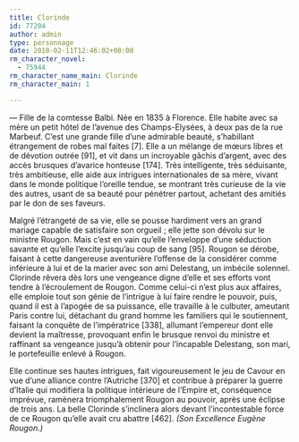 ```yaml
---
title: Clorinde
id: 77204
author: admin
type: personnage
date: 2010-02-11T12:46:02+00:00
rm_character_novel:
  - 75944
rm_character_name_main: Clorinde
rm_character_main: 1

---
```

— Fille de la comtesse Balbi. Née en 1835 à Florence. Elle habite avec sa mère un petit hôtel de l&rsquo;avenue des Champs-Elysées, à deux pas de la rue Marbeuf. C&rsquo;est une grande fille d&rsquo;une admirable beauté, s&rsquo;habillant étrangement de robes mal faites [7]. Elle a un mélange de mœurs libres et de dévotion outrée [91], et vit dans un incroyable gâchis d&rsquo;argent, avec des accès brusques d&rsquo;avarice honteuse [174]. Très intelligente, très séduisante, très ambitieuse, elle aide aux intrigues internationales de sa mère, vivant dans le monde politique l&rsquo;oreille tendue, se montrant très curieuse de la vie des autres, usant de sa beauté pour pénétrer partout, achetant des amitiés par le don de ses faveurs.

Malgré l&rsquo;étrangeté de sa vie, elle se pousse hardiment vers an grand mariage capable de satisfaire son orgueil ; elle jette son dévolu sur le ministre Rougon. Mais c&rsquo;est en vain qu&rsquo;elle l&rsquo;enveloppe d&rsquo;une séduction savante et qu&rsquo;elle l&rsquo;excite jusqu&rsquo;au coup de sang [95]. Rougon se dérobe, faisant à cette dangereuse aventurière l&rsquo;offense de la considérer comme inférieure à lui et de la marier avec son ami Delestang, un imbécile solennel. Clorinde rêvera dès lors une vengeance digne d&rsquo;elle et ses efforts vont tendre à l&rsquo;écroulement de Rougon. Comme celui-ci n&rsquo;est plus aux affaires, elle emploie tout son génie de l&rsquo;intrigue à lui faire rendre le pouvoir, puis, quand il est à l&rsquo;apogée de sa puissance, elle travaille à le culbuter, ameutant Paris contre lui, détachant du grand homme les familiers qui le soutiennent, faisant la conquête de l&rsquo;impératrice [338], allumant l&rsquo;empereur dont elle devient la maîtresse, provoquant enfin le brusque renvoi du ministre et raffinant sa vengeance jusqu&rsquo;à obtenir pour l&rsquo;incapable Delestang, son mari, le portefeuille enlevé à Rougon.

Elle continue ses hautes intrigues, fait vigoureusement le jeu de Cavour en vue d&rsquo;une alliance contre l&rsquo;Autriche [370] et contribue à préparer la guerre d&rsquo;Italie qui modifiera la politique intérieure de l&rsquo;Empire et, conséquence imprévue, ramènera triomphalement Rougon au pouvoir, après une éclipse de trois ans. La belle Clorinde s&rsquo;inclinera alors devant l&rsquo;incontestable force de ce Rougon qu&rsquo;elle avait cru abattre [462]. _(Son Excellence Eugène Rougon.)_